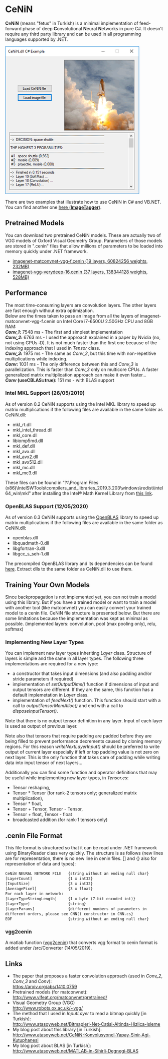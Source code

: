 # CeNiN
**C**e**N**i**N** (means "fetus" in Turkish) is a minimal implementation of feed-forward phase of deep **C**onvolutional **N**eural **N**etworks in pure C#. It doesn't require any third party library and can be used in all programming languages supported by .NET.

![CeNiN screenshot](screenshot.png)

There are two examples that illustrate how to use CeNiN in C# and VB.NET. You can find another one [here (**ImageTagger**)](https://www.codeproject.com/Articles/1360649/Image-Tagger-A-Convolutional-Neural-Network-Based).

## Pretrained Models
You can download two pretrained CeNiN models. These are actually two of VGG models of Oxford Visual Geometry Group. Parameters of those models are stored in ".cenin" files that allow millions of parameters to be loaded into memory quickly under .NET framework.  
- [imagenet-matconvnet-vgg-f.cenin (19 layers, 60824256  weights, 232MB)](https://drive.google.com/file/d/12Z0zkcLFMAvReBYomj1thrU-Aj1EJYKZ/view?usp=sharing
)
- [imagenet-vgg-verydeep-16.cenin (37 layers, 138344128 weights, 528MB)](https://drive.google.com/file/d/1t3Z3v1D625fByha19avQpNEiJm1AI-fD/view?usp=sharing)

## Performance
The most time-consuming layers are convolution layers. The other layers are fast enough without extra optimization.  
Below are the times taken to pass an image from all the layers of imagenet-matconvnet-vgg-f.cenin on Intel Core i7-6500U 2.50GHz CPU and 8GB RAM:  
***Conv_1*:** 7548 ms - The first and simplest implementation  
***Conv_2*:** 6763 ms - I used the approach explained in a paper by Nvidia (no, not using GPUs :D). It is not much faster than the first one because of the indexing approach that I used in *Tensor* class.  
***Conv_3*:** 1975 ms - The same as *Conv_2*, but this time with non-repetitive multiplications while indexing.  
***Conv*:** 1031 ms - The only difference between this and *Conv_3* is parallelization. This is faster than *Conv_3* only on multicore CPUs. A faster generalized matrix multiplication approach can make it even faster...  
***Conv* (useCBLAS=true):** 151 ms - with BLAS support

### Intel MKL Support (26/05/2019)
As of version 0.2 CeNiN supports using the Intel MKL library to speed up matrix multiplications if the following files are available in the same folder as CeNiN.dll:  
  - mkl_rt.dll
  - mkl_intel_thread.dll
  - mkl_core.dll
  - libiomp5md.dll
  - mkl_def.dll
  - mkl_avx.dll
  - mkl_avx2.dll
  - mkl_avx512.dll
  - mkl_mc.dll
  - mkl_mc3.dll

These files can be found in "?:\Program Files (x86)\IntelSWTools\compilers_and_libraries_2019.3.203\windows\redist\intel64_win\mkl" after installing the Intel® Math Kernel Library from [this link](https://software.intel.com/en-us/mkl/choose-download).

### OpenBLAS Support (12/05/2020)
As of version 0.3 CeNiN supports using the [OpenBLAS](https://www.openblas.net/) library to speed up matrix multiplications if the following files are available in the same folder as CeNiN.dll:  
  - openblas.dll
  - libquadmath-0.dll
  - libgfortran-3.dll
  - libgcc_s_seh-1.dll

The precompiled OpenBLAS library and its dependencies can be found [here](https://github.com/atasoyhus/CeNiN/blob/master/open_blas_x64.zip). Extract dlls to the same folder as CeNiN.dll to use them.

## Training Your Own Models
Since backpropagation is not implemented yet, you can not train a model using this library. But if you have a trained model or want to train a model with another tool (like matconvnet) you can easily convert your trained model to a cenin file. CeNiN file structure is presented below. But there are some limitations because the implementation was kept as minimal as possible. (implemented layers: convolution, pool (max pooling only), relu, softmax)

### Implementing New Layer Types
You can implement new layer types inheriting *Layer* class. Structure of layers is simple and the same in all layer types. The following three implementations are required for a new type:
- a constructor that takes input dimensions (and also padding and/or stride parameters if required)
- implementation of *setOutputDims()* function if dimensions of input and output tensors are different. If they are the same, this function has a default implemetation in *Layer* class.
- implementation of *feedNext()* function. This function should start with a call to  *outputTensorMemAlloc()* and end with a call to *disposeInputTensor()*.

Note that there is no output tensor definition in any layer. Input of each layer is used as output of previous layer.
 
Note also that tensors that require padding are padded before they are being filled to prevent performance decrements caused by cloning memory regions. For this reason *writeNextLayerInput()* should be preferred to write output of current layer especially if left or top padding value is not zero on next layer. This is the only function that takes care of padding while writing data into input tensor of next layers...

Additionally you can find some function and operator definitions that may be useful while implementing new layer types, in *Tensor.cs*:
- Tensor reshaping,
- Tensor * Tensor (for rank-2 tensors only; generalized matrix multiplication),
- Tensor * float,
- Tensor + Tensor, Tensor - Tensor,
- Tensor + float, Tensor - float
- broadcasted addition (for rank-1 tensors only)

## .cenin File Format
This file format is structured so that it can be read under .NET framework using BinaryReader class very quickly. The structure is as follows (new lines are for representation, there is no new line in cenin files. [] and {} also for representation of data and types):  
```
CeNiN NEURAL NETWORK FILE   {string without an ending null char}
[LayerCount]                {1 x int32}
[InputSize]                 {3 x int32}
[AveragePixel]              {3 x float}
For each layer in network:
[LayerTypeStringLength]     {1 x byte (7-bit encoded int)}
[LayerType]                 {string}
[LayerParams]               {different numbers of parameters in different orders, please see CNN() constructor in CNN.cs}
EOF                         {string without an ending null char}
```
### vgg2cenin
A matlab function ([vgg2cenin](https://github.com/atasoyhus/CeNiN/blob/master/src/Converter/vgg2cenin.m)) that converts vgg format to cenin format is added under /src/Converter (14/05/2019).

## Links
- The paper that proposes a faster convolution approach (used in *Conv_2*, *Conv_3* and *Conv*):  
https://arxiv.org/abs/1410.0759
- Pretrained models (for matconvnet):  
http://www.vlfeat.org/matconvnet/pretrained/
- Visual Geometry Group (VGG)  
http://www.robots.ox.ac.uk/~vgg/
- The method that I used in *InputLayer* to read a bitmap quickly [in Turkish]:  
http://www.atasoyweb.net/Bitmapleri-Net-Catisi-Altinda-Hizlica-Isleme
- My blog post about this library [in Turkish]:  
http://www.atasoyweb.net/CeNiN-Konvolusyonel-Yapay-Sinir-Agi-Kutuphanesi
- My blog post about BLAS [in Turkish]:  
http://www.atasoyweb.net/MATLAB-in-Sihirli-Degnegi-BLAS
